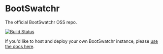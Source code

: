 # BootSwatchr
The official BootSwatchr OSS repo.

[![Build Status](https://travis-ci.org/dstack/BootSwatchr.svg?branch=master)](https://travis-ci.org/dstack/BootSwatchr)

If you'd like to host and deploy your own BootSwatchr instance, please [use the docs here](http://dstack.github.io/BootSwatchr).

